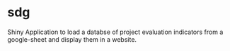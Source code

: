 # sdg
Shiny Application to load a databse of project evaluation indicators from a google-sheet and display them in a website. 
